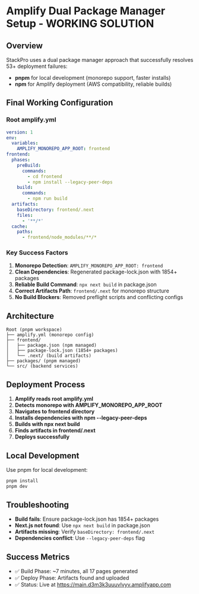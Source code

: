 # Amplify Dual Package Manager Setup - WORKING SOLUTION

## Overview

StackPro uses a dual package manager approach that successfully resolves 53+ deployment failures:
- **pnpm** for local development (monorepo support, faster installs)
- **npm** for Amplify deployment (AWS compatibility, reliable builds)

## Final Working Configuration

### Root amplify.yml
```yaml
version: 1
env:
  variables:
    AMPLIFY_MONOREPO_APP_ROOT: frontend
frontend:
  phases:
    preBuild:
      commands:
        - cd frontend
        - npm install --legacy-peer-deps
    build:
      commands:
        - npm run build
  artifacts:
    baseDirectory: frontend/.next
    files:
      - '**/*'
  cache:
    paths:
      - frontend/node_modules/**/*
```

### Key Success Factors

1. **Monorepo Detection**: `AMPLIFY_MONOREPO_APP_ROOT: frontend`
2. **Clean Dependencies**: Regenerated package-lock.json with 1854+ packages
3. **Reliable Build Command**: `npx next build` in package.json
4. **Correct Artifacts Path**: `frontend/.next` for monorepo structure
5. **No Build Blockers**: Removed preflight scripts and conflicting configs

## Architecture

```
Root (pnpm workspace)
├── amplify.yml (monorepo config)
├── frontend/ 
│   ├── package.json (npm managed)
│   ├── package-lock.json (1854+ packages)
│   └── .next/ (build artifacts)
├── packages/ (pnpm managed)
└── src/ (backend services)
```

## Deployment Process

1. **Amplify reads root amplify.yml**
2. **Detects monorepo with AMPLIFY_MONOREPO_APP_ROOT**
3. **Navigates to frontend directory**
4. **Installs dependencies with npm --legacy-peer-deps**
5. **Builds with npx next build**
6. **Finds artifacts in frontend/.next**
7. **Deploys successfully**

## Local Development

Use pnpm for local development:
```bash
pnpm install
pnpm dev
```

## Troubleshooting

- **Build fails**: Ensure package-lock.json has 1854+ packages
- **Next.js not found**: Use `npx next build` in package.json
- **Artifacts missing**: Verify `baseDirectory: frontend/.next`
- **Dependencies conflict**: Use `--legacy-peer-deps` flag

## Success Metrics

- ✅ Build Phase: ~7 minutes, all 17 pages generated
- ✅ Deploy Phase: Artifacts found and uploaded
- ✅ Status: Live at https://main.d3m3k3uuuvlvyv.amplifyapp.com
